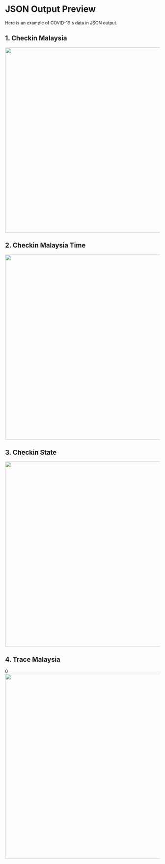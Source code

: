 # JSON Output Preview

Here is an example of COVID-19's data in JSON output.

## 1. Checkin Malaysia

<img src="https://raw.githubusercontent.com/amlxv/covid19-public-json/master/img/checkin_malaysia.png" width="600">

## 2. Checkin Malaysia Time

<img src="https://raw.githubusercontent.com/amlxv/covid19-public-json/master/img/checkin_malaysia_time.png" width="600">

## 3. Checkin State

<img src="https://raw.githubusercontent.com/amlxv/covid19-public-json/master/img/checkin_state.png" width="600">

## 4. Trace Malaysia

0<img src="https://raw.githubusercontent.com/amlxv/covid19-public-json/master/img/trace_malaysia.png" width="600">
